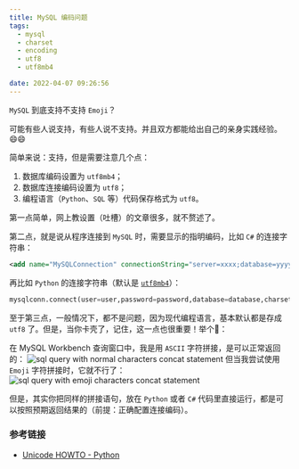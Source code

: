 ```yaml
---
title: MySQL 编码问题
tags:
  - mysql
  - charset
  - encoding
  - utf8
  - utf8mb4

date: 2022-04-07 09:26:56
---
```


`MySQL` 到底支持不支持 `Emoji`？

可能有些人说支持，有些人说不支持。并且双方都能给出自己的亲身实践经验。😄😄

简单来说：支持，但是需要注意几个点：

1. 数据库编码设置为 `utf8mb4`；
2. 数据库连接编码设置为 `utf8`；
3. 编程语言（`Python`、`SQL` 等）代码保存格式为 `utf8`。

第一点简单，网上教设置（吐槽）的文章很多，就不赘述了。

第二点，就是说从程序连接到 `MySQL` 时，需要显示的指明编码，比如 `C#` 的连接字符串：
```xml
<add name="MySQLConnection" connectionString="server=xxxx;database=yyyy;uid=zzzz;pwd=your_password;charset=utf8" />
```
再比如 `Python` 的连接字符串（默认是 [`utf8mb4`](https://dev.mysql.com/doc/connector-python/en/connector-python-connectargs.html)）：
```py
mysqlconn.connect(user=user,password=password,database=database,charset='utf8',connection_timeout=timeout)
```

至于第三点，一般情况下，都不是问题，因为现代编程语言，基本默认都是存成 `utf8` 了。但是，当你卡壳了，记住，这一点也很重要！举个🌰：

在 MySQL Workbench 查询窗口中，我是用 `ASCII` 字符拼接，是可以正常返回的：
![sql query with normal characters concat statement](/img/mysql-character-set-issue/working-concat-sql.JPG)
但当我尝试使用 `Emoji` 字符拼接时，它就不行了：
![sql query with emoji characters concat statement](/img/mysql-character-set-issue/not-working-concat-sql.png)

但是，其实你把同样的拼接语句，放在 `Python` 或者 `C#` 代码里直接运行，都是可以按照预期返回结果的（前提：正确配置连接编码）。

### 参考链接

- [Unicode HOWTO - Python](https://docs.python.org/3/howto/unicode.html)
